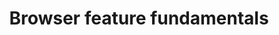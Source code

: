 ---
title: Browser feature fundamentals
description: Learn how browsers develop web platform features and usher them through the standards process.
hosts:
  - samdutton
  - rowan_m
primary_host:
  - rowan_m
event_date: 2022-08-11
event_time: 5AM PT / 8AM ET / 1PM GMT
cal_link: "https://www.google.com/calendar/render?action=TEMPLATE&text=Browser+feature+fundamentals&details=Learn+how+browsers+develop+web+platform+features+and+usher+them+through+the+standards+process.&location=Twitter+Spaces&dates=20220811T120000Z%2F20220811T130000Z"
tags: twitter-space
permalink: false
---